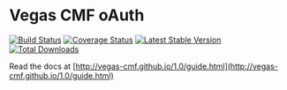 Vegas CMF oAuth
===============

[![Build Status](https://travis-ci.org/vegas-cmf/oauth.png?branch=master)](https://travis-ci.org/vegas-cmf/oauth)
[![Coverage Status](https://coveralls.io/repos/vegas-cmf/oauth/badge.png?branch=master)](https://coveralls.io/r/vegas-cmf/oauth?branch=master)
[![Latest Stable Version](https://poser.pugx.org/vegas-cmf/oauth/v/stable.png)](https://packagist.org/packages/vegas-cmf/oauth)
[![Total Downloads](https://poser.pugx.org/vegas-cmf/oauth/downloads.png)](https://packagist.org/packages/vegas-cmf/oauth)

Read the docs at [http://vegas-cmf.github.io/1.0/guide.html](http://vegas-cmf.github.io/1.0/guide.html)